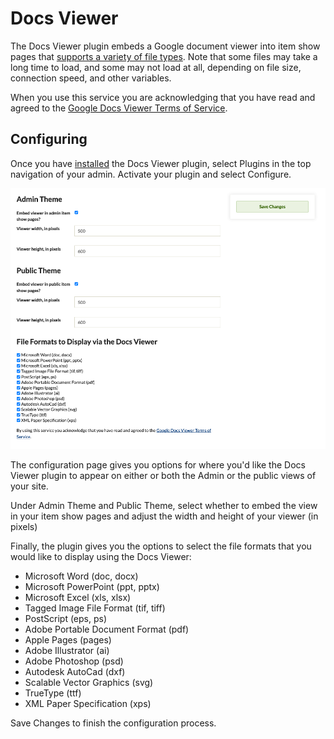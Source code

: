 # Docs Viewer

The Docs Viewer plugin embeds a Google document viewer into item show pages that [supports a variety of file types](http://docs.google.com/support/bin/answer.py?hl=en&answer=1189935).
Note that some files may take a long time to load, and some may not load at all, depending on file size, connection speed, and other variables.

When you use this service you are acknowledging that you have read and agreed to the [Google Docs Viewer Terms of Service](http://docs.google.com/viewer/TOS?hl=en).

## Configuring

Once you have [installed](../Admin/Adding_and_Managing_Plugins.md) the Docs Viewer plugin, select Plugins in the top navigation of your admin. Activate your plugin and select Configure.

![DocsViewer configuration options](../doc_files/plugin_images/Docvoptions.png)

The configuration page gives you options for where you'd like the Docs Viewer plugin to appear on either or both the Admin or the public views of your site.

Under Admin Theme and Public Theme, select whether to embed the view in your item show pages and adjust the width and height of your viewer (in pixels)

Finally, the plugin gives you the options to select the file formats that you would like to display using the Docs Viewer:

- Microsoft Word (doc, docx)
- Microsoft PowerPoint (ppt, pptx)
- Microsoft Excel (xls, xlsx)
- Tagged Image File Format (tif, tiff)
- PostScript (eps, ps)
- Adobe Portable Document Format (pdf)
- Apple Pages (pages)
- Adobe Illustrator (ai)
- Adobe Photoshop (psd)
- Autodesk AutoCad (dxf)
- Scalable Vector Graphics (svg)
- TrueType (ttf)
- XML Paper Specification (xps) 

Save Changes to finish the configuration process.

